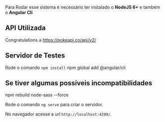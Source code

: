 Para Rodar esse sistema é necessário ter instalado o **NodeJS 6+** e também o **Angular Cli**

## API Utilizada
Congratulations a 
https://pokeapi.co/api/v2/

## Servidor de Testes

Rode o comando `npm install`
npm global add @angular/cli

## Se tiver algumas possíveis incompatibilidades
npm rebuild node-sass --force


Rode o comando `ng serve` para criar o servidor. 

No navegador acesse a url `http://localhost:4200/`.
